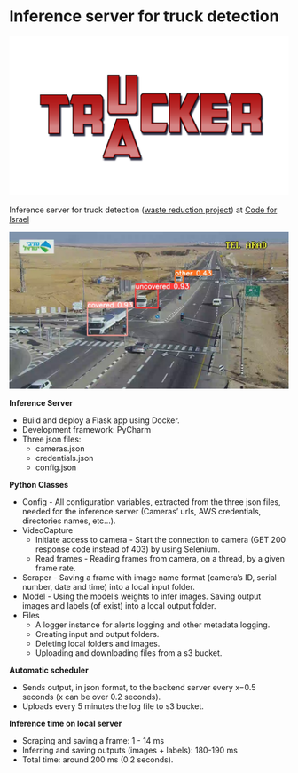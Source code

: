 # Inference server for truck detection 

![Traucker](/assets/images/traucker.png "Traucker")

Inference server for truck detection ([waste reduction project](https://www.codeforisrael.org/project/%D7%94%D7%A9%D7%9C%D7%9B%D7%AA-%D7%A4%D7%A1%D7%95%D7%9C%D7%AA-%D7%9C%D7%90-%D7%97%D7%95%D7%A7%D7%99%D7%AA-%D7%91%D7%A0%D7%92%D7%91)) at [Code for Israel](https://www.codeforisrael.org/)

![Truck detection](/assets/images/classes.png "Truck detection")

**Inference Server**
* Build and deploy a Flask app using Docker.
* Development framework: PyCharm
* Three json files:
  * cameras.json
  * credentials.json
  * config.json

**Python Classes**
* Config - All configuration variables, extracted from the three json files, needed for the inference server (Cameras’ urls, AWS credentials, directories names, etc...).
* VideoCapture
  * Initiate access to camera - Start the connection to camera (GET 200 response code instead of 403) by using Selenium.
  * Read frames - Reading frames from camera, on a thread, by a given frame rate.
* Scraper - Saving a frame with image name format (camera’s ID, serial number, date and time) into a local input folder.
* Model - Using the model’s weights to infer images. Saving output images and labels (of exist) into a local output folder.
* Files
  * A logger instance for alerts logging and other metadata logging.
  * Creating input and output folders.
  * Deleting local folders and images.
  * Uploading and downloading files from a s3 bucket.

**Automatic scheduler**
 * Sends output, in json format, to the backend server every x=0.5 seconds (x can be over 0.2 seconds).
 * Uploads every 5 minutes the log file to s3 bucket.

**Inference time on local server**
* Scraping and saving a frame: 1 - 14 ms
* Inferring and saving outputs (images + labels): 180-190 ms
* Total time: around 200 ms (0.2 seconds).
